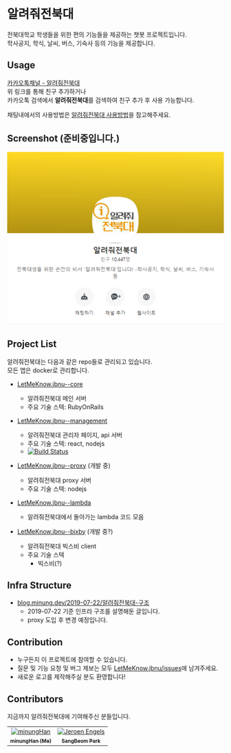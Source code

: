 # 알려줘전북대

전북대학교 학생들을 위한 편의 기능들을 제공하는 챗봇 프로젝트입니다.  
학사공지, 학식, 날씨, 버스, 기숙사 등의 기능을 제공합니다.

## Usage

[카카오톡채널 - 알려줘전북대](http://pf.kakao.com/_LffxoM)  
위 링크를 통해 친구 추가하거나  
카카오톡 검색에서 **알려줘전북대**를 검색하여 친구 추가 후 사용 가능합니다.

채팅내에서의 사용방법은 [알려줘전북대 사용방법](http://pf.kakao.com/_LffxoM/1738089)을 참고해주세요.

## Screenshot (준비중입니다.)

![logo](assets/main.png)

## Project List

알려줘전북대는 다음과 같은 repo들로 관리되고 있습니다.  
모든 앱은 docker로 관리합니다.

- [LetMeKnow.jbnu--core](https://github.com/hmu332233/LetMeKnow.jbnu--core)
  - 알려줘전북대 메인 서버
  - 주요 기술 스텍: RubyOnRails

- [LetMeKnow.jbnu--management](LetMeKnow.jbnu--management)
  - 알려줘전북대 관리자 페이지, api 서버
  - 주요 기술 스텍: react, nodejs
  - [![Build Status](https://travis-ci.org/hmu332233/LetMeKnow.jbnu-management.svg?branch=develop)](https://travis-ci.org/hmu332233/LetMeKnow.jbnu-management)

- [LetMeKnow.jbnu--proxy](https://github.com/hmu332233/LetMeKnow.jbnu--proxy) (개발 중)
  - 알려줘전북대 proxy 서버
  - 주요 기술 스텍: nodejs

- [LetMeKnow.jbnu--lambda](https://github.com/hmu332233/LetMeKnow.jbnu--lambda)
  - 알려줘전북대에서 돌아가는 lambda 코드 모음

- [LetMeKnow.jbnu--bixby](LetMeKnow.jbnu--bixby) (개발 중?)
  - 알려줘전북대 빅스비 client
  - 주요 기술 스텍
    - 빅스비(?)


## Infra Structure

- [blog.minung.dev/2019-07-22/알려줘전북대-구조](https://blog.minung.dev/2019-07-22/%EC%95%8C%EB%A0%A4%EC%A4%98%EC%A0%84%EB%B6%81%EB%8C%80-%EA%B5%AC%EC%A1%B0)
  - 2019-07-22 기준 인프라 구조를 설명해둔 글입니다.
  - proxy 도입 후 변경 예정입니다.


## Contribution

- 누구든지 이 프로젝트에 참여할 수 있습니다.
- 질문 및 기능 요청 및 버그 제보는 모두 [LetMeKnow.jbnu/issues](https://github.com/hmu332233/LetMeKnow.jbnu/issues)에 남겨주세요.
- 새로운 로고를 제작해주실 분도 환영합니다!


## Contributors

지금까지 알려줘전북대에 기여해주신 분들입니다.

<!-- prettier-ignore -->
<table>
  <tr>
    <td align="center"><a href="https://github.com/hmu332233"><img src="https://avatars1.githubusercontent.com/u/10302969?s=400&v=4" width="100px;" alt="minungHan"/><br /><sub><b>minungHan (Me)</b></sub></a></td>
    <td align="center"><a href="https://github.com/fdsfdsg"><img src="https://avatars3.githubusercontent.com/u/43921054?s=400&v=4" width="100px;" alt="Jeroen Engels"/><br /><sub><b>SangBeom Park</b></sub></a><br /></td>
  </tr>
</table>